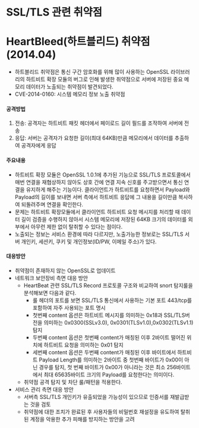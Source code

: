 # SSL/TLS 관련 취약점

# HeartBleed(하트블리드) 취약점(2014.04)
* 하트블리드 취약점은 통신 구간 암호화를 위해 많이 사용하는 OpenSSL 라이브러리의 하트비트 확장 모듈의 버그로 인해 발생한 취약점으로 서버에 저장된 중요 메모리 데이터가 노출되는 취약점이 발견되었다. 
* CVE-2014-0160: 시스템 메모리 정보 노출 취약점

#### 공격방법
1. 전송: 공격자는 하트비트 패킷 헤더에서 페이로드 길이 필드를 조작하여 서버에 전송
2. 응답: 서버는 공격자가 요청한 길이(최대 64KB)만큼 메모리에서 데이터를 추출하여 공격자에게 응답

#### 주요내용
* 하트비트 확장 모듈은 OpenSSL 1.0.1에 추가된 기능으로 SSL/TLS 프로토콜에서 매번 연결을 재협상하지 않아도 상호 간에 연결 지속 신호를 주고받으면서 통신 연결을 유지하게 해주는 기능이다. 클라이언트가 하트비트를 요청하면서 Payload와 Payload의 길이를 보내면 서버 측에서 하트비트 응답에 그 내용을 길이만큼 복사하여 되돌려주며 연결을 확인한다. 
* 문제는 하트비트 확장모듈에서 클라이언트 하트비트 요청 메시지를 처리할 때 데이터 길이 검증을 수행하지 않아서 시스템 메모리에 저장된 64KB 크기의 데이터를 외부에서 아무런 제한 없이 탈취할 수 있다는 점이다. 
* 노출되는 정보는 서비스 환경에 따라 다르지만, 노출가능한 정보로는 SSL/TLS 서버 개인키, 세션키, 쿠키 및 개인정보(ID/PW, 이메일 주소)가 있다. 

#### 대응방안
* 취약점이 존재하지 않는 OpenSSL로 업데이트
* 네트워크 보안장비 측면 대응 방안
  * HeartBeat 관련 SSL/TLS Record 프로토콜 구조와 비교하여 snort 탐지룰을 분석해보면 다음과 같다. 
    * 룰 헤더의 포트를 보면 SSL/TLS 통신에서 사용하는 기본 포트 443/tcp를 포함하여 자주 사용되는 포트 명시
    * 첫번째 content 옵션은 하트비트 메시지를 의미하는 0x18과 SSL/TLS버전을 의미하는 0x0300(SSLv3.0), 0x0301(TLSv1.0),0x0302(TLSv1.1) 탐지
    * 두번째 content 옵션은 첫번째 content가 매칭된 이후 2바이트 떨어진 위치에 하트비트 요청을 의미하는 0x01 탐지
    * 세번째 content 옵션은 두번째 content가 매칭된 이후 바이트에서 하트비트 Payload Length를 의미하는 2바이트 중 첫번째 바이트가 0x00이 아닌 경우를 탐지, 첫 번째 바이트가 0x00가 아니라는 것은 최소 256바이트에서 최대 65635바이트 크기의 Payload를 요청한다는 의미이다. 
  * 취약점 공격 탐지 및 차단 룰/패턴을 적용한다. 
* 서비스 관리 측면 대응 방안
  * 서버측 SSL/TLS 개인키가 유출되었을 가능성이 있으므로 인증서를 재발급받는 것을 검토
  * 취약점에 대한 조치가 완료된 후 사용자들의 비밀번호 재설정을 유도하여 탈취된 계정을 악용한 추가 피해를 방지하는 방안을 고려


